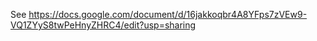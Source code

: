 See https://docs.google.com/document/d/16jakkoqbr4A8YFps7zVEw9-VQ1ZYyS8twPeHnyZHRC4/edit?usp=sharing
